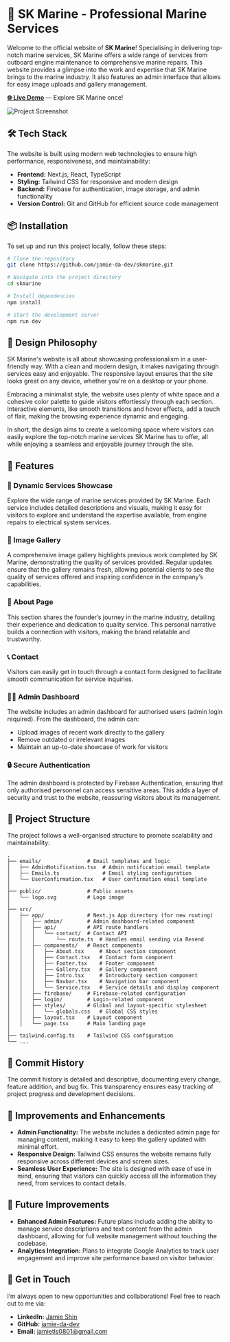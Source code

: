 # 🚤 SK Marine - Professional Marine Services

Welcome to the official website of **SK Marine**! Specialising in delivering top-notch marine services, SK Marine offers a wide range of services from outboard engine maintenance to comprehensive marine repairs. This website provides a glimpse into the work and expertise that SK Marine brings to the marine industry. It also features an admin interface that allows for easy image uploads and gallery management.

[**🌐 Live Demo**](https://skmarine.co.nz) — Explore SK Marine once!

![Project Screenshot](https://res.cloudinary.com/dzdr7yyz4/image/upload/v1728471325/skmarine_lbm4zf.png)

## 🛠️ Tech Stack

The website is built using modern web technologies to ensure high performance, responsiveness, and maintainability:

- **Frontend:** Next.js, React, TypeScript
- **Styling:** Tailwind CSS for responsive and modern design
- **Backend:** Firebase for authentication, image storage, and admin functionality
- **Version Control:** Git and GitHub for efficient source code management

## 📦 Installation

To set up and run this project locally, follow these steps:

```bash
# Clone the repository
git clone https://github.com/jamie-da-dev/skmarine.git

# Navigate into the project directory
cd skmarine

# Install dependencies
npm install

# Start the development server
npm run dev
```

## 🎨 Design Philosophy

SK Marine's website is all about showcasing professionalism in a user-friendly way. With a clean and modern design, it makes navigating through services easy and enjoyable. The responsive layout ensures that the site looks great on any device, whether you're on a desktop or your phone.

Embracing a minimalist style, the website uses plenty of white space and a cohesive color palette to guide visitors effortlessly through each section. Interactive elements, like smooth transitions and hover effects, add a touch of flair, making the browsing experience dynamic and engaging.

In short, the design aims to create a welcoming space where visitors can easily explore the top-notch marine services SK Marine has to offer, all while enjoying a seamless and enjoyable journey through the site.

## 🚀 Features

### 🌊 Dynamic Services Showcase

Explore the wide range of marine services provided by SK Marine. Each service includes detailed descriptions and visuals, making it easy for visitors to explore and understand the expertise available, from engine repairs to electrical system services.

### 📸 Image Gallery

A comprehensive image gallery highlights previous work completed by SK Marine, demonstrating the quality of services provided. Regular updates ensure that the gallery remains fresh, allowing potential clients to see the quality of services offered and inspiring confidence in the company’s capabilities.

### 📖 About Page

This section shares the founder’s journey in the marine industry, detailing their experience and dedication to quality service. This personal narrative builds a connection with visitors, making the brand relatable and trustworthy.

### 📞 Contact

Visitors can easily get in touch through a contact form designed to facilitate smooth communication for service inquiries.

### 👨‍💼 Admin Dashboard

The website includes an admin dashboard for authorised users (admin login required). From the dashboard, the admin can:

- Upload images of recent work directly to the gallery
- Remove outdated or irrelevant images
- Maintain an up-to-date showcase of work for visitors

### 🔒 Secure Authentication

The admin dashboard is protected by Firebase Authentication, ensuring that only authorised personnel can access sensitive areas. This adds a layer of security and trust to the website, reassuring visitors about its management.

## 📂 Project Structure

The project follows a well-organised structure to promote scalability and maintainability:

```plaintext
.
├── emails/               # Email templates and logic
│   ├── AdminNotification.tsx  # Admin notification email template
│   ├── Emails.ts              # Email styling configuration
│   └── UserConfirmation.tsx   # User confirmation email template
│
├── public/               # Public assets
│   └── logo.svg          # Logo image
│
├── src/
│   ├── app/              # Next.js App directory (for new routing)
│   │   ├── admin/        # Admin dashboard-related component
│   │   ├── api/          # API route handlers
│   │   │   └── contact/  # Contact API
│   │   │       └── route.ts  # Handles email sending via Resend
│   │   ├── components/   # React components
│   │   │   ├── About.tsx     # About section component
│   │   │   ├── Contact.tsx   # Contact form component
│   │   │   ├── Footer.tsx    # Footer component
│   │   │   ├── Gallery.tsx   # Gallery component
│   │   │   ├── Intro.tsx     # Introductory section component
│   │   │   ├── Navbar.tsx    # Navigation bar component
│   │   │   └── Service.tsx   # Service details and display component
│   │   ├── firebase/     # Firebase-related configuration
│   │   ├── login/        # Login-related component
│   │   ├── styles/       # Global and layout-specific stylesheet
│   │   │   └── globals.css   # Global CSS styles
│   │   ├── layout.tsx    # Layout component
│   │   └── page.tsx      # Main landing page
│
├── tailwind.config.ts    # Tailwind CSS configuration
└── ...
```

## 📝 Commit History

The commit history is detailed and descriptive, documenting every change, feature addition, and bug fix. This transparency ensures easy tracking of project progress and development decisions.

## 🥑 Improvements and Enhancements

- **Admin Functionality:** The website includes a dedicated admin page for managing content, making it easy to keep the gallery updated with minimal effort.
- **Responsive Design:** Tailwind CSS ensures the website remains fully responsive across different devices and screen sizes.
- **Seamless User Experience:** The site is designed with ease of use in mind, ensuring that visitors can quickly access all the information they need, from services to contact details.

## 🦾 Future Improvements

- **Enhanced Admin Features:** Future plans include adding the ability to manage service descriptions and text content from the admin dashboard, allowing for full website management without touching the codebase.
- **Analytics Integration:** Plans to integrate Google Analytics to track user engagement and improve site performance based on visitor behavior.

## 🚀 Get in Touch

I’m always open to new opportunities and collaborations! Feel free to reach out to me via:

- **LinkedIn:** [Jamie Shin](https://www.linkedin.com/in/jamie-da-dev/)
- **GitHub:** [jamie-da-dev](https://github.com/jamie-da-dev)
- **Email:** [jamietls0801@gmail.com](mailto:jamietls0801@gmail.com)
